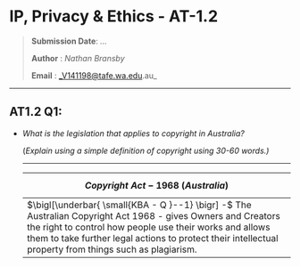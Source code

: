 # IP, Privacy & Ethics - AT-1.2

> **Submission Date**: _..._
>
> **Author** : _Nathan Bransby_
>
> **Email** : _V141198@tafe.wa.edu.au_

---

<!--Questions Here-->

## AT1.2 Q1: 
- _What is the legislation that applies to copyright in Australia?_ 

  (_Explain using a simple definition of copyright using 30-60 words.)_
  
  ---
  
  | $$Copyright\ Act - 1968 \ (Australia)$$ |
  |-------------------------------|
  | $\bigl[\underbar{ \small{KBA - Q }--1} \bigr] -$ The Australian Copyright Act 1968 - gives Owners and Creators the right to control how people use their works and allows them to take further legal actions to protect their intellectual property from things such as plagiarism. |


